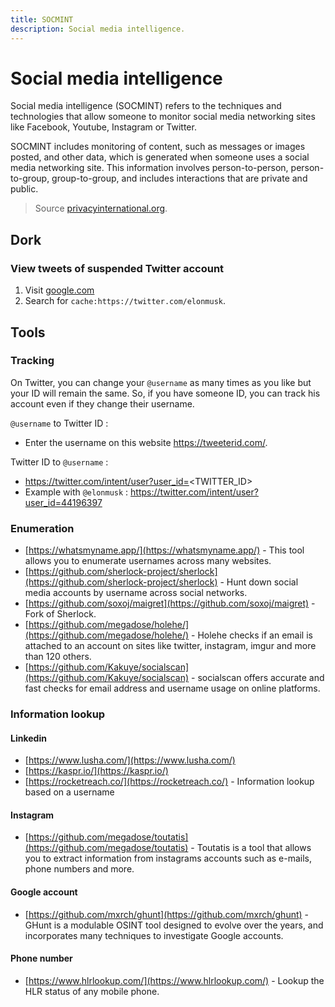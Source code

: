 ```yaml
---
title: SOCMINT
description: Social media intelligence.
---
```


# Social media intelligence

Social media intelligence (SOCMINT) refers to the techniques and technologies that allow someone to monitor social media networking sites like Facebook, Youtube, Instagram or Twitter.

SOCMINT includes monitoring of content, such as messages or images posted, and other data, which is generated when someone uses a social media networking site. This information involves person-to-person, person-to-group, group-to-group, and includes interactions that are private and public.

> Source [privacyinternational.org](https://www.privacyinternational.org/explainer/55/social-media-intelligence).

## Dork

### View tweets of suspended Twitter account

1. Visit [google.com](https://google.com)
2. Search for `cache:https://twitter.com/elonmusk`.

## Tools

### Tracking

On Twitter, you can change your `@username` as many times as you like but your ID will remain the same. So, if you have someone ID, you can track his account even if they change their username.

`@username` to Twitter ID :

- Enter the username on this website https://tweeterid.com/.

Twitter ID to `@username` :

- https://twitter.com/intent/user?user_id=<TWITTER_ID>
- Example with `@elonmusk` : https://twitter.com/intent/user?user_id=44196397

### Enumeration

- [https://whatsmyname.app/](https://whatsmyname.app/) - This tool allows you to enumerate usernames across many websites.
- [https://github.com/sherlock-project/sherlock](https://github.com/sherlock-project/sherlock) - Hunt down social media accounts by username across social networks.
- [https://github.com/soxoj/maigret](https://github.com/soxoj/maigret) - Fork of Sherlock.
- [https://github.com/megadose/holehe/](https://github.com/megadose/holehe/) - Holehe checks if an email is attached to an account on sites like twitter, instagram, imgur and more than 120 others.
- [https://github.com/Kakuye/socialscan](https://github.com/Kakuye/socialscan) - socialscan offers accurate and fast checks for email address and username usage on online platforms.

### Information lookup

#### Linkedin

- [https://www.lusha.com/](https://www.lusha.com/)
- [https://kaspr.io/](https://kaspr.io/)
- [https://rocketreach.co/](https://rocketreach.co/) - Information lookup based on a username

#### Instagram

- [https://github.com/megadose/toutatis](https://github.com/megadose/toutatis) - Toutatis is a tool that allows you to extract information from instagrams accounts such as e-mails, phone numbers and more.

#### Google account

- [https://github.com/mxrch/ghunt](https://github.com/mxrch/ghunt) - GHunt is a modulable OSINT tool designed to evolve over the years, and incorporates many techniques to investigate Google accounts.

#### Phone number

- [https://www.hlrlookup.com/](https://www.hlrlookup.com/) - Lookup the HLR status of any mobile phone.